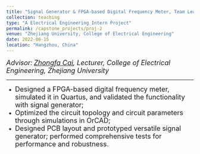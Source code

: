 ```yaml
---
title: "Signal Generator & FPGA-based Digital Frequency Meter, Team Leader"
collection: teaching
type: "A Electrical Engineering Intern Project"
permalink: /capstone_projects/proj-2
venue: "Zhejiang University, College of Electrical Engineering"
date: 2022-06-15
location: "Hangzhou, China"
---
```




*<font size=4>Advisor:</font> [<font size=4>Zhongfa Cai</font>](https://person.zju.edu.cn/0097018#0)<font size=4>, Lecturer, College of Electrical Engineering, Zhejiang University</font>*  
 
- - -

- <font size =4>Designed a FPGA-based digital frequency meter, simulated it in Quartus, and validated the functionality with signal generator;</font>
- <font size =4>Optimized the circuit topology and circuit parameters through simulations in OrCAD;</font>
- <font size =4>Designed PCB layout and prototyped versatile signal generator; performed comprehensive tests for performance and robustness.</font>
   
